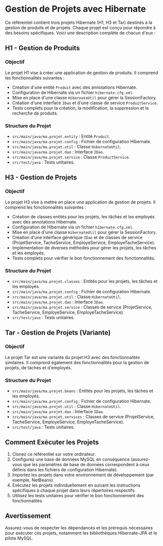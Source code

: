# Gestion de Projets avec Hibernate

Ce référentiel contient trois projets Hibernate (H1, H3 et Tar) destinés à la gestion de produits et de projets. Chaque projet est conçu pour répondre à des besoins spécifiques. Voici une description complète de chacun d'eux :

## H1 - Gestion de Produits

### Objectif
Le projet H1 vise à créer une application de gestion de produits. Il comprend les fonctionnalités suivantes :
- Création d'une entité `Produit` avec des annotations Hibernate.
- Configuration de Hibernate via un fichier `hibernate.cfg.xml`.
- Mise en place d'une classe `HibernateUtil` pour gérer la SessionFactory.
- Création d'une interface `IDao` et d'une classe de service `ProduitService`.
- Tests complets pour la création, la modification, la suppression et la recherche de produits.

### Structure du Projet
- `src/main/java/ma.projet.entity` : Entité `Produit`.
- `src/main/java/ma.projet.config` : Fichier de configuration Hibernate.
- `src/main/java/ma.projet.util` : Classe `HibernateUtil`.
- `src/main/java/ma.projet.dao` : Interface `IDao`.
- `src/main/java/ma.projet.service` : Classe `ProduitService`.
- `src/test/java` : Tests unitaires.

## H3 - Gestion de Projets

### Objectif
Le projet H3 vise à mettre en place une application de gestion de projets. Il comprend les fonctionnalités suivantes :
- Création de classes entités pour les projets, les tâches et les employés avec des annotations Hibernate.
- Configuration de Hibernate via un fichier `hibernate.cfg.xml`.
- Mise en place d'une classe `HibernateUtil` pour gérer la SessionFactory.
- Création d'une interface générique `IDao` et de classes de service (ProjetService, TacheService, EmployeService, EmployeTacheService).
- Implémentation de diverses méthodes pour gérer les projets, les tâches et les employés.
- Tests complets pour vérifier le bon fonctionnement des fonctionnalités.

### Structure du Projet
- `src/main/java/ma.projet.classes` : Entités pour les projets, les tâches et les employés.
- `src/main/java/ma.projet.config` : Fichier de configuration Hibernate.
- `src/main/java/ma.projet.util` : Classe `HibernateUtil`.
- `src/main/java/ma.projet.dao` : Interface `IDao`.
- `src/main/java/ma.projet.service` : Classes de service (ProjetService, TacheService, EmployeService, EmployeTacheService).
- `src/test/java` : Tests unitaires.

## Tar - Gestion de Projets (Variante)

### Objectif
Le projet Tar est une variante du projet H3 avec des fonctionnalités similaires. Il comprend également des fonctionnalités pour la gestion de projets, de tâches et d'employés.

### Structure du Projet
- `src/main/java/ma.projet.beans` : Entités pour les projets, les tâches et les employés.
- `src/main/java/ma.projet.config` : Fichier de configuration Hibernate.
- `src/main/java/ma.projet.util` : Classe `HibernateUtil`.
- `src/main/java/ma.projet.dao` : Interface `IDao`.
- `src/main/java/ma.projet.services` : Classes de service (ProjetService, TacheService, EmployeService, EmployeTacheService).
- `src/test/java` : Tests unitaires.

## Comment Exécuter les Projets

1. Clonez ce référentiel sur votre ordinateur.
2. Configurez une base de données MySQL en conséquence (assurez-vous que les paramètres de base de données correspondent à ceux définis dans les fichiers de configuration Hibernate).
3. Importez les projets dans votre environnement de développement (par exemple, NetBeans).
4. Exécutez les projets individuellement en suivant les instructions spécifiques à chaque projet dans leurs répertoires respectifs.
5. Utilisez les tests unitaires pour vérifier le bon fonctionnement des fonctionnalités.

## Avertissement

Assurez-vous de respecter les dépendances et les prérequis nécessaires pour exécuter ces projets, notamment les bibliothèques Hibernate-JPA et le pilote MySQL.

